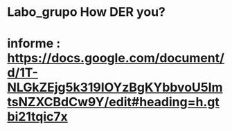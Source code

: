 # Labo_grupo How DER you?
# informe : https://docs.google.com/document/d/1T-NLGkZEjg5k319IOYzBgKYbbvoU5ImtsNZXCBdCw9Y/edit#heading=h.gtbi21tqic7x

